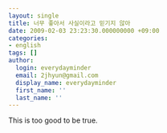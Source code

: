 ```yaml
---
layout: single
title: 너무 좋아서 사실이라고 믿기지 않아
date: 2009-02-03 23:23:30.000000000 +09:00
categories:
- english
tags: []
author:
  login: everydayminder
  email: 2jhyun@gmail.com
  display_name: everydayminder
  first_name: ''
  last_name: ''
---
```

This is too good to be true.

